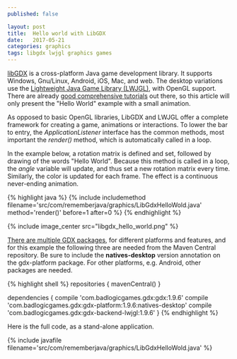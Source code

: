 ```yaml
---
published: false

layout: post
title:  Hello world with LibGDX
date:   2017-05-21
categories: graphics
tags: libgdx lwjgl graphics games
---
```


[libGDX][libGDX] is a cross-platform Java game development library. It supports Windows, Gnu/Linux, Android, iOS, Mac, and web. The desktop variations use the [Lightweight Java Game Library (LWJGL)][lwjgl], with OpenGL support. There are already [good comprehensive tutorials][gamefromscratch] out there, so this article will only present the "Hello World" example with a small animation.

As opposed to basic OpenGL libraries, LibGDX and LWJGL offer a complete framework for creating a game, animations or interactions. To lower the bar to entry, the *ApplicationListener* interface has the common methods, most important the *render()* method, which is automatically called in a loop.

In the example below, a rotation matrix is defined and set, followed by drawing of the words "Hello World". Because this method is called in a loop, the *angle* variable will update, and thus set a new rotation matrix every time. Similarly, the color is updated for each frame. The effect is a continuous never-ending animation.

{% highlight java %}
{% include includemethod filename='src/com/rememberjava/graphics/LibGdxHelloWold.java' method='render()' before=1 after=0 %}
{% endhighlight %}

{% include image_center src="libgdx_hello_world.png" %}

[There are multiple GDX packages][mvnrepository], for different platforms and features, and for this example the following three are needed from the Maven Central repository. Be sure to include the **natives-desktop** version annotation on the gdx-platform package. For other platforms, e.g. Android, other packages are needed.

{% highlight shell %}
repositories {
  mavenCentral()
}

dependencies {
  compile 'com.badlogicgames.gdx:gdx:1.9.6'
  compile 'com.badlogicgames.gdx:gdx-platform:1.9.6:natives-desktop'
  compile 'com.badlogicgames.gdx:gdx-backend-lwjgl:1.9.6'
}
{% endhighlight %}

Here is the full code, as a stand-alone application.

{% include javafile filename='src/com/rememberjava/graphics/LibGdxHelloWold.java' %}

[libGDX]: http://libgdx.badlogicgames.com/
[lwjgl]:  https://www.lwjgl.org/
[gamefromscratch]: http://www.gamefromscratch.com/page/LibGDX-Tutorial-series.aspx
[mvnrepository]: https://mvnrepository.com/artifact/com.badlogicgames.gdx